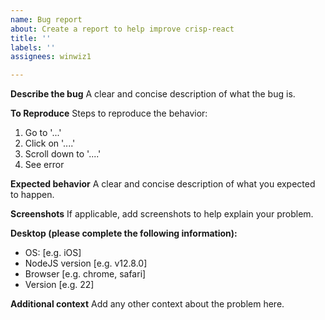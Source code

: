 ```yaml
---
name: Bug report
about: Create a report to help improve crisp-react
title: ''
labels: ''
assignees: winwiz1

---
```


**Describe the bug**
A clear and concise description of what the bug is.

**To Reproduce**
Steps to reproduce the behavior:
1. Go to '...'
2. Click on '....'
3. Scroll down to '....'
4. See error

**Expected behavior**
A clear and concise description of what you expected to happen.

**Screenshots**
If applicable, add screenshots to help explain your problem.

**Desktop (please complete the following information):**
 - OS: [e.g. iOS]
 - NodeJS version [e.g. v12.8.0]
 - Browser [e.g. chrome, safari]
 - Version [e.g. 22]

**Additional context**
Add any other context about the problem here.
